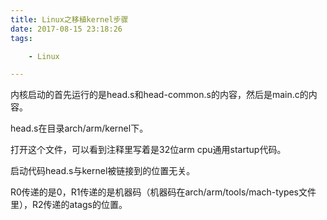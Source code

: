 ```yaml
---
title: Linux之移植kernel步骤
date: 2017-08-15 23:18:26
tags:

	- Linux

---
```


内核启动的首先运行的是head.s和head-common.s的内容，然后是main.c的内容。

head.s在目录arch/arm/kernel下。

打开这个文件，可以看到注释里写着是32位arm cpu通用startup代码。

启动代码head.s与kernel被链接到的位置无关。

R0传递的是0，R1传递的是机器码（机器码在arch/arm/tools/mach-types文件里），R2传递的atags的位置。

